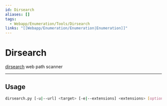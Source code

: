 ```yaml
---
id: Dirsearch
aliases: []
tags:
  - Webapp/Enumeration/Tools/Dirsearch
links: "[[Webapp/Enumeration/Enumeration|Enumeration]]"
---
```


# Dirsearch

[dirsearch](https://github.com/maurosoria/dirsearch) web path scanner

___

## Usage

```sh
dirsearch.py [-u|--url] <target> [-e|--extensions] <extensions> [options]
```
